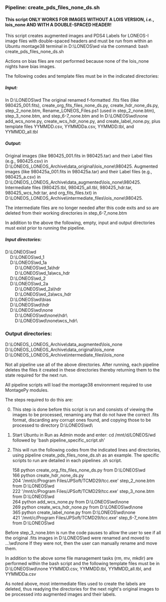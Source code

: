 ### Pipeline: create_pds_files_none_ds.sh

#### This script ONLY WORKS FOR IMAGES WITHOUT A LOIS VERSION, _i.e._, lois_none AND WITH A DOUBLE-SPACED HEADER!

This script creates augmented images and PDS4 Labels for LONEOS-I image files
with double-spaced headers and must be run from within an Ubuntu montage38 
terminal in D:\LONEOS\wd via the command: bash create_pds_files_none_ds.sh

Actions on bias files are not performed because none of the lois_none nights
have bias images.

The following codes and template files must be in the indicated directories:

##### Input:
In D:\LONEOS\wd The original renamed f-formatted .fits files (like
980425_001.fits), create_org_fits_files_none_ds.py, create_hdr_none_ds.py,
step_2_none.btm, Rename_LONEOS_Files.ps1 (used in step_2_none.btm),
step_3_none.btm, and step_6-7_none.btm and
In D:\LONEOS\wd\none add_wcs_none.py, create_wcs_hdr_none.py, and
create_label_none.py, plus template files YYMMDD.csv, YYMMDDa.csv,
YYMMDD.tbl, and YYMMDD_all.tbl 

##### Output:
Original images (like 980425_001.fits in 980425.tar) and their Label files
(e.g., 980425.csv) in D:\LONEOS\_LONEOS_Archive\data_original\lois_none\980425.
Augmented images (like 980425a_001.fits in 980425a.tar) and their Label files
(e.g., 980425_a.csv) in D:\LONEOS\_LONEOS_Archive\data_augmented\lois_none\980425.
Intermediate files (980425.tbl, 980425_all.tbl, 980425_hdr.tar, 980425_wcs_hdr.tar,
and org_fits_files.txt) in D:\LONEOS\_LONEOS_Archive\intermediate_files\lois_none\980425.

The intermediate files are no longer needed after this code exits and so are
deleted from their working directories in step_6-7_none.btm

In addition to the above the following, empty, input and output directories
must exist prior to running the pipeline.

##### Input directories:

D:\LONEOS\wd\
&nbsp;&nbsp;&nbsp;&nbsp;D:\LONEOS\wd\_1\
&nbsp;&nbsp;&nbsp;&nbsp;D:\LONEOS\wd\_1a\
&nbsp;&nbsp;&nbsp;&nbsp;&nbsp;&nbsp;&nbsp;&nbsp;D:\LONEOS\wd\_1a\hdr\
&nbsp;&nbsp;&nbsp;&nbsp;&nbsp;&nbsp;&nbsp;&nbsp;D:\LONEOS\wd\_1a\wcs_hdr\
&nbsp;&nbsp;&nbsp;&nbsp;D:\LONEOS\wd\_2\
&nbsp;&nbsp;&nbsp;&nbsp;D:\LONEOS\wd\_2a\
&nbsp;&nbsp;&nbsp;&nbsp;&nbsp;&nbsp;&nbsp;&nbsp;D:\LONEOS\wd\_2a\hdr\
&nbsp;&nbsp;&nbsp;&nbsp;&nbsp;&nbsp;&nbsp;&nbsp;D:\LONEOS\wd\_2a\wcs_hdr\
&nbsp;&nbsp;&nbsp;&nbsp;D:\LONEOS\wd\bias\
&nbsp;&nbsp;&nbsp;&nbsp;D:\LONEOS\wd\hdr\
&nbsp;&nbsp;&nbsp;&nbsp;D:\LONEOS\wd\none\
&nbsp;&nbsp;&nbsp;&nbsp;&nbsp;&nbsp;&nbsp;&nbsp;D:\LONEOS\wd\none\hdr\  
&nbsp;&nbsp;&nbsp;&nbsp;&nbsp;&nbsp;&nbsp;&nbsp;D:\LONEOS\wd\none\wcs_hdr\

### Output directories:

D:\LONEOS\_LONEOS_Archive\data_augmented\lois_none\
D:\LONEOS\_LONEOS_Archive\data_original\lois_none\
D:\LONEOS\_LONEOS_Archive\intermediate_files\lois_none

Not all pipeline use all of the above directories. After running, each pipeline
deletes the files it created in these directories thereby returning them to the
state required for the next run.

All pipeline scripts will load the montage38 environment required to use MontagePy modules.

The steps required to do this are:

0) This step is done before this script is run and consists of viewing the
images to be processed, renaming any that do not have the correct .fits
format, discarding any corrupt ones found, and copying those to be processed
to directory D:\LONEOS\wd\

1) Start Ubuntu in Run as Admin mode and enter: cd /mnt/d/LONEOS/wd followed by
   'bash pipeline_specific_script.sh'

2) This will run the following codes from the indicated lines and directories,
   using pipeline create_pds_files_none_ds.sh as an example. The specific
   scripts to run are detailed in each pipelines .sh script.

   158 python create_org_fits_files_none\_ds.py from D:\LONEOS\wd\
   166 python create_hdr_none_ds.py\
   204 '/mnt/c/Program Files/JPSoft/TCMD29/tcc.exe' step_2_none.btm from D:\LONEOS\wd\
   222 '/mnt/c/Program Files/JPSoft/TCMD29/tcc.exe' step_3_none.btm from D:\LONEOS\wd\
   264 python add_wcs_none.py from D:\LONEOS\wd\none\
   269 python create_wcs_hdr_none.py from D:\LONEOS\wd\none\
   365 python create_label_none.py from D:\LONEOS\wd\none\
   421 '/mnt/c/Program Files/JPSoft/TCMD29/tcc.exe' step_6-7_none.btm from D:\LONEOS\wd

Before step_3_none.btm is run the code pauses to allow the user to see if all
the original .fits images in D:\LONEOS\wd were renamed and moved to ...\wd\none
If they were not, then the user can manually rename and move them.

In addition to the above some file management tasks (rm, mv, mkdir) are performed
within the bash script and the following template files must be in D:\LONEOS\wd\none
YYMMDD.csv, YYMMDD.tbl, YYMMDD\_all.tbl, and YYMMDDa.csv

As noted above, most intermediate files used to create the labels are deleted,
thus readying the directories for the next night's original images to be
processed into augmented images and their labels.
